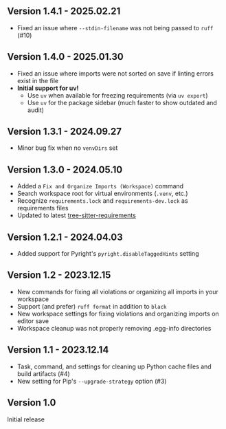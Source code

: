 ## Version 1.4.1 - 2025.02.21

* Fixed an issue where `--stdin-filename` was not being passed to `ruff` (#10)


## Version 1.4.0 - 2025.01.30

* Fixed an issue where imports were not sorted on save if linting errors exist in the file
* **Initial support for uv!**
    * Use `uv` when available for freezing requirements (via `uv export`)
    * Use `uv` for the package sidebar (much faster to show outdated and audit)


## Version 1.3.1 - 2024.09.27

* Minor bug fix when no `venvDirs` set


## Version 1.3.0 - 2024.05.10

* Added a `Fix and Organize Imports (Workspace)` command
* Search workspace root for virtual environments (`.venv`, etc.)
* Recognize `requirements.lock` and `requirements-dev.lock` as requirements files
* Updated to latest [tree-sitter-requirements](https://github.com/tree-sitter-grammars/tree-sitter-requirements)


## Version 1.2.1 - 2024.04.03

* Added support for Pyright's `pyright.disableTaggedHints` setting


## Version 1.2 - 2023.12.15

* New commands for fixing all violations or organizing all imports in your workspace
* Support (and prefer) `ruff format` in addition to `black`
* New workspace settings for fixing violations and organizing imports on editor save
* Workspace cleanup was not properly removing .egg-info directories


## Version 1.1 - 2023.12.14

* Task, command, and settings for cleaning up Python cache files and build artifacts (#4)
* New setting for Pip's `--upgrade-strategy` option (#3)


## Version 1.0

Initial release
